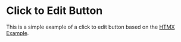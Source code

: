 # Click to Edit Button

This is a simple example of a click to edit button based on the [HTMX Example](https://htmx.org/examples/click-to-edit/).